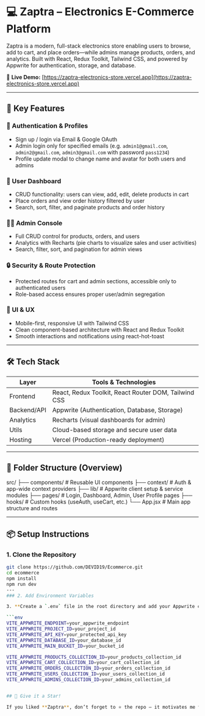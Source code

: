 # 💻 Zaptra – Electronics E-Commerce Platform

Zaptra is a modern, full-stack electronics store enabling users to browse, add to cart, and place orders—while admins manage products, orders, and analytics. Built with React, Redux Toolkit, Tailwind CSS, and powered by Appwrite for authentication, storage, and database.

🔗 **Live Demo:** [https://zaptra-electronics-store.vercel.app](https://zaptra-electronics-store.vercel.app)

---

## 🚀 Key Features

### 👤 Authentication & Profiles
- Sign up / login via Email & Google OAuth  
- Admin login only for specified emails (e.g. `admin1@gmail.com`, `admin2@gmail.com`, `admin3@gmail.com` with password `pass1234`)  
- Profile update modal to change name and avatar for both users and admins  

### 🛒 User Dashboard
- CRUD functionality: users can view, add, edit, delete products in cart  
- Place orders and view order history filtered by user  
- Search, sort, filter, and paginate products and order history  

### 🧑‍💼 Admin Console
- Full CRUD control for products, orders, and users  
- Analytics with Recharts (pie charts to visualize sales and user activities)  
- Search, filter, sort, and pagination for admin views  

### 🔒 Security & Route Protection
- Protected routes for cart and admin sections, accessible only to authenticated users  
- Role-based access ensures proper user/admin segregation  

### 🧩 UI & UX
- Mobile-first, responsive UI with Tailwind CSS  
- Clean component-based architecture with React and Redux Toolkit  
- Smooth interactions and notifications using react-hot-toast  

---

## 🛠️ Tech Stack

| Layer        | Tools & Technologies                        |
|--------------|----------------------------------------------|
| Frontend     | React, Redux Toolkit, React Router DOM, Tailwind CSS |
| Backend/API  | Appwrite (Authentication, Database, Storage) |
| Analytics    | Recharts (visual dashboards for admin)       |
| Utils        | Cloud-based storage and secure user data     |
| Hosting      | Vercel (Production-ready deployment)         |

---

## 📁 Folder Structure (Overview)

src/
├── components/ # Reusable UI components
├── context/ # Auth & app-wide context providers
├── lib/ # Appwrite client setup & service modules
├── pages/ # Login, Dashboard, Admin, User Profile pages
├── hooks/ # Custom hooks (useAuth, useCart, etc.)
└── App.jsx # Main app structure and routes


----

## 📦 Setup Instructions

### 1. Clone the Repository

```bash
git clone https://github.com/DEVID19/Ecommerce.git
cd ecommerce 
npm install
npm run dev
---
### 2. Add Environment Variables

3. **Create a `.env` file in the root directory and add your Appwrite credentials:**

```env
VITE_APPWRITE_ENDPOINT=your_appwrite_endpoint
VITE_APPWRITE_PROJECT_ID=your_project_id
VITE_APPWRITE_API_KEY=your_protected_api_key
VITE_APPWRITE_DATABASE_ID=your_database_id
VITE_APPWRITE_MAIN_BUCKET_ID=your_bucket_id

VITE_APPWRITE_PRODUCTS_COLLECTION_ID=your_products_collection_id
VITE_APPWRITE_CART_COLLECTION_ID=your_cart_collection_id
VITE_APPWRITE_ORDERS_COLLECTION_ID=your_orders_collection_id
VITE_APPWRITE_USERS_COLLECTION_ID=your_users_collection_id
VITE_APPWRITE_ADMINS_COLLECTION_ID=your_admins_collection_id


## 🌟 Give it a Star!

If you liked **Zaptra**, don’t forget to ⭐ the repo — it motivates me to build more awesome projects!
